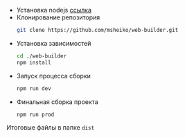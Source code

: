 - Установка nodejs [ссылка](https://nodejs.org/en/)
- Клонирование репозитория
  ```bash
  git clone https://github.com/msheiko/web-builder.git
  ```
- Установка зависимостей
   ```bash
   cd ./web-builder
   npm install
   ```
- Запуск процесса сборки
  ```bash
  npm run dev
  ```
- Финальная сборка проекта
  ```bash
  npm run prod
  ```
 Итоговые файлы в папке `dist`
